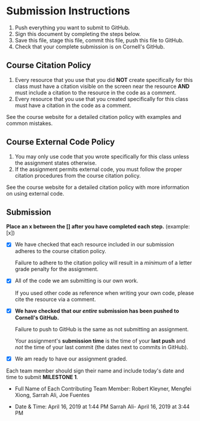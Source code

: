 # Submission Instructions

1. Push everything you want to submit to GitHub.
2. Sign this document by completing the steps below.
3. Save this file, stage this file, commit this file, push this file to GitHub.
4. Check that your complete submission is on Cornell's GitHub.

## Course Citation Policy

1. Every resource that you use that you did **NOT** create specifically for this class must have a citation visible on the screen near the resource **AND** must include a citation to the resource in the code as a comment.
2. Every resource that you use that you created specifically for this class must have a citation in the code as a comment.

See the course website for a detailed citation policy with examples and common mistakes.

## Course External Code Policy

1. You may only use code that you wrote specifically for this class unless the assignment states otherwise.
2. If the assignment permits external code, you must follow the proper citation procedures from the course citation policy.

See the course website for a detailed citation policy with more information on using external code.

## Submission

**Place an x between the [] after you have completed each step.** (example: [x])

- [X] We have checked that each resource included in our submission adheres to the course citation policy.

    Failure to adhere to the citation policy will result in a _minimum_ of a letter grade penalty for the assignment.

- [X] All of the code we am submitting is our own work.

    If you used other code as reference when writing your own code, please cite the resource via a comment.

- [X] **We have checked that our _entire_ submission has been pushed to Cornell's GitHub.**

    Failure to push to GitHub is the same as not submitting an assignment.

    Your assignment's **submission time** is the time of your **last push** and _not_ the time of your last commit (the dates next to commits in GitHub).

- [X] We am ready to have our assignment graded.

Each team member should sign their name and include today's date and time to submit **MILESTONE 1**.

- Full Name of Each Contributing Team Member: Robert Kleyner, Mengfei Xiong, Sarrah Ali, Joe Fuentes

- Date & Time: April 16, 2019 at 1:44 PM
Sarrah Ali- April 16, 2019 at 3:44 PM
